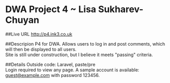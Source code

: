 # DWA Project 4 ~ Lisa Sukharev-Chuyan

##Live URL
<http://p4.ink3.co.uk>

##Descripion
P4 for DWA. Allows users to log in and post comments, which will then be displayed to all users.  
Site is still under construction, but I believe it meets "passing" criteria.

##Details
Outside code: Laravel, paste/pre  
Login required to view any page. A sample account is available: guest@example.com with password 123456.